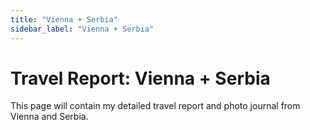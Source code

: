 ```yaml
---
title: "Vienna + Serbia"
sidebar_label: "Vienna + Serbia"
---
```


# Travel Report: Vienna + Serbia

This page will contain my detailed travel report and photo journal from Vienna and Serbia. 